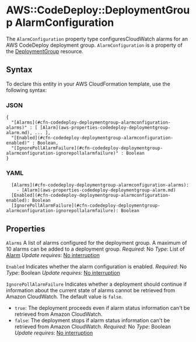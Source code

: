 # AWS::CodeDeploy::DeploymentGroup AlarmConfiguration<a name="aws-properties-codedeploy-deploymentgroup-alarmconfiguration"></a>

 The `AlarmConfiguration` property type configuresCloudWatch alarms for an AWS CodeDeploy deployment group\. `AlarmConfiguration` is a property of the [DeploymentGroup](https://docs.aws.amazon.com/AWSCloudFormation/latest/UserGuide/aws-resource-codedeploy-deploymentgroup.html) resource\.

## Syntax<a name="aws-properties-codedeploy-deploymentgroup-alarmconfiguration-syntax"></a>

To declare this entity in your AWS CloudFormation template, use the following syntax:

### JSON<a name="aws-properties-codedeploy-deploymentgroup-alarmconfiguration-syntax.json"></a>

```
{
  "[Alarms](#cfn-codedeploy-deploymentgroup-alarmconfiguration-alarms)" : [ [Alarm](aws-properties-codedeploy-deploymentgroup-alarm.md), ... ],
  "[Enabled](#cfn-codedeploy-deploymentgroup-alarmconfiguration-enabled)" : Boolean,
  "[IgnorePollAlarmFailure](#cfn-codedeploy-deploymentgroup-alarmconfiguration-ignorepollalarmfailure)" : Boolean
}
```

### YAML<a name="aws-properties-codedeploy-deploymentgroup-alarmconfiguration-syntax.yaml"></a>

```
  [Alarms](#cfn-codedeploy-deploymentgroup-alarmconfiguration-alarms):
    - [Alarm](aws-properties-codedeploy-deploymentgroup-alarm.md)
  [Enabled](#cfn-codedeploy-deploymentgroup-alarmconfiguration-enabled): Boolean
  [IgnorePollAlarmFailure](#cfn-codedeploy-deploymentgroup-alarmconfiguration-ignorepollalarmfailure): Boolean
```

## Properties<a name="aws-properties-codedeploy-deploymentgroup-alarmconfiguration-properties"></a>

`Alarms`  <a name="cfn-codedeploy-deploymentgroup-alarmconfiguration-alarms"></a>
A list of alarms configured for the deployment group\. A maximum of 10 alarms can be added to a deployment group\.
*Required*: No
*Type*: List of [Alarm](aws-properties-codedeploy-deploymentgroup-alarm.md)
*Update requires*: [No interruption](https://docs.aws.amazon.com/AWSCloudFormation/latest/UserGuide/using-cfn-updating-stacks-update-behaviors.html#update-no-interrupt)

`Enabled`  <a name="cfn-codedeploy-deploymentgroup-alarmconfiguration-enabled"></a>
Indicates whether the alarm configuration is enabled\.
*Required*: No
*Type*: Boolean
*Update requires*: [No interruption](https://docs.aws.amazon.com/AWSCloudFormation/latest/UserGuide/using-cfn-updating-stacks-update-behaviors.html#update-no-interrupt)

`IgnorePollAlarmFailure`  <a name="cfn-codedeploy-deploymentgroup-alarmconfiguration-ignorepollalarmfailure"></a>
Indicates whether a deployment should continue if information about the current state of alarms cannot be retrieved from Amazon CloudWatch\. The default value is `false`\.
+  `true`: The deployment proceeds even if alarm status information can't be retrieved from Amazon CloudWatch\.
+  `false`: The deployment stops if alarm status information can't be retrieved from Amazon CloudWatch\.
*Required*: No
*Type*: Boolean
*Update requires*: [No interruption](https://docs.aws.amazon.com/AWSCloudFormation/latest/UserGuide/using-cfn-updating-stacks-update-behaviors.html#update-no-interrupt)
